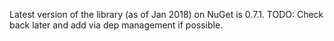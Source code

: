 Latest version of the library (as of Jan 2018) on NuGet is 0.7.1.
TODO: Check back later and add via dep management if possible.

